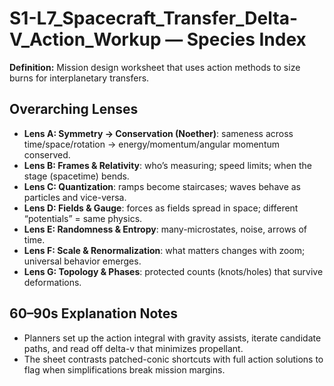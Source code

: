 # S1-L7_Spacecraft_Transfer_Delta-V_Action_Workup — Species Index
**Definition:** Mission design worksheet that uses action methods to size burns for interplanetary transfers.

## Overarching Lenses

- **Lens A: Symmetry -> Conservation (Noether)**: sameness across time/space/rotation → energy/momentum/angular momentum conserved.
- **Lens B: Frames & Relativity**: who’s measuring; speed limits; when the stage (spacetime) bends.
- **Lens C: Quantization**: ramps become staircases; waves behave as particles and vice-versa.
- **Lens D: Fields & Gauge**: forces as fields spread in space; different “potentials” = same physics.
- **Lens E: Randomness & Entropy**: many-microstates, noise, arrows of time.
- **Lens F: Scale & Renormalization**: what matters changes with zoom; universal behavior emerges.
- **Lens G: Topology & Phases**: protected counts (knots/holes) that survive deformations.

## 60–90s Explanation Notes
- Planners set up the action integral with gravity assists, iterate candidate paths, and read off delta-v that minimizes propellant.
- The sheet contrasts patched-conic shortcuts with full action solutions to flag when simplifications break mission margins.
